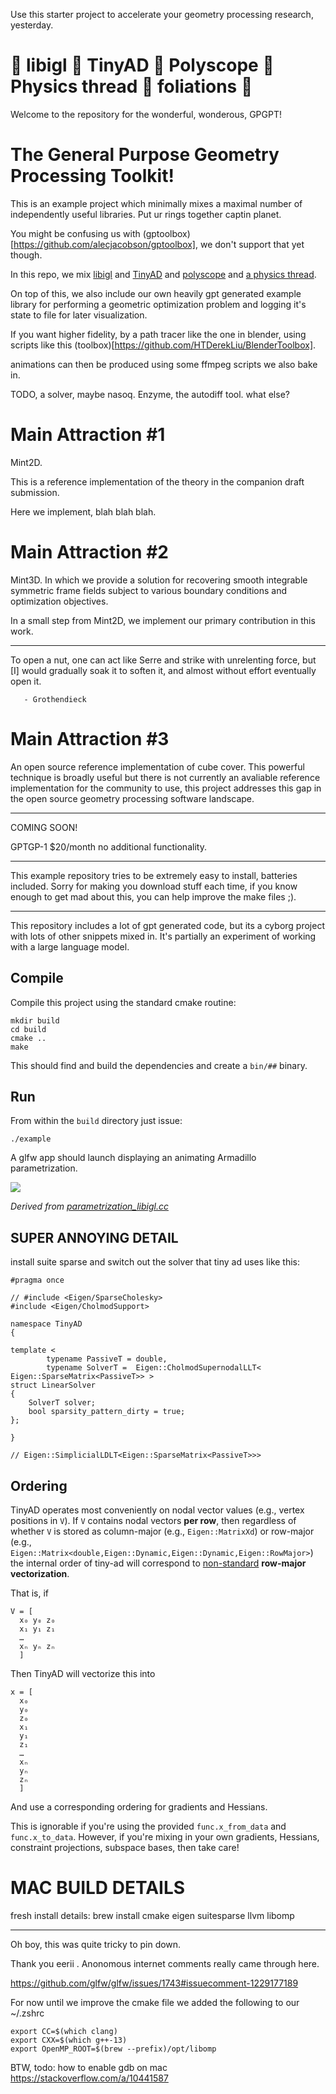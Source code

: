 Use this starter project to accelerate your geometry processing research, yesterday. 

# 🤝 libigl 🤝 TinyAD 🤝 Polyscope 🤝 Physics thread 🤝 foliations 🤝

Welcome to the repository for the wonderful, wonderous, GPGPT!

# The General Purpose Geometry Processing Toolkit!  

This is an example project which minimally mixes a maximal number of independently useful libraries.  Put ur rings together captin planet.  

You might be confusing us with (gptoolbox)[https://github.com/alecjacobson/gptoolbox], we don't support that yet though.  

In this repo, we mix [libigl](https://github.com/libigl/libigl/) and
[TinyAD](https://github.com/patr-schm/TinyAD) and [polyscope](polyscope.run) and [a physics thread](https://github.com/evouga/libigl-example-physics-project).

On top of this, we also include our own heavily gpt generated example library for performing a geometric optimization problem and logging it's state to file for later visualization.  

If you want higher fidelity, by a path tracer like the one in blender, using scripts like this (toolbox)[https://github.com/HTDerekLiu/BlenderToolbox].

animations can then be produced using some ffmpeg scripts we also bake in.  

TODO, a solver, maybe nasoq.  Enzyme, the autodiff tool.  what else?  

# Main Attraction #1 

Mint2D.  

This is a reference implementation of the theory in the companion draft submission.  

Here we implement, blah blah blah.  


# Main Attraction #2 

Mint3D.  In which we provide a solution for recovering smooth integrable symmetric frame fields subject to various boundary conditions and optimization objectives.  

In a small step from Mint2D, we implement our primary contribution in this work.  

---

To open a nut, one can act like Serre and strike with unrelenting force, but [I] would gradually soak it to soften it, and almost without effort eventually open it.

       - Grothendieck

# Main Attraction #3 

An open source reference implementation of cube cover.  This powerful technique is broadly useful but there is not currently an avaliable reference implementation for the community to use, this project addresses this gap in the open source geometry processing software landscape.  







--------

COMING SOON!  

GPTGP-1 $20/month no additional functionality.  

--------

This example repository tries to be extremely easy to install, batteries included.  Sorry for making you download stuff each time, if you know enough to get mad about this, you can help improve the make files ;).  

--------

This repository includes a lot of gpt generated code, but its a cyborg project with lots of other snippets mixed in.  It's partially an experiment of working with a large language model.  


## Compile

Compile this project using the standard cmake routine:

    mkdir build
    cd build
    cmake ..
    make

This should find and build the dependencies and create a `bin/##` binary.

## Run

From within the `build` directory just issue:

    ./example

A glfw app should launch displaying an animating Armadillo parametrization.

![](armadillo.gif)

_Derived from
[parametrization_libigl.cc](https://github.com/patr-schm/TinyAD-Examples/blob/main/apps/parametrization_libigl.cc)_

## SUPER ANNOYING DETAIL

install suite sparse and switch out the solver that tiny ad uses like this: 

```
#pragma once

// #include <Eigen/SparseCholesky>
#include <Eigen/CholmodSupport>

namespace TinyAD
{

template <
        typename PassiveT = double,
        typename SolverT =  Eigen::CholmodSupernodalLLT< Eigen::SparseMatrix<PassiveT>> >
struct LinearSolver
{
    SolverT solver;
    bool sparsity_pattern_dirty = true;
};

}

// Eigen::SimplicialLDLT<Eigen::SparseMatrix<PassiveT>>>

```

## Ordering

TinyAD operates most conveniently on nodal vector values (e.g., vertex positions in `V`). If `V` contains nodal vectors **per row**, then regardless of whether `V` is stored as column-major (e.g., `Eigen::MatrixXd`) or row-major (e.g., `Eigen::Matrix<double,Eigen::Dynamic,Eigen::Dynamic,Eigen::RowMajor>`) the internal order of tiny-ad will correspond to [non-standard](https://en.wikipedia.org/wiki/Vectorization_(mathematics)) **row-major vectorization**.

That is, if
```
V = [
  x₀ y₀ z₀
  x₁ y₁ z₁
  …
  xₙ yₙ zₙ
  ]
```

Then TinyAD will vectorize this into
```
x = [
  x₀
  y₀
  z₀
  x₁
  y₁
  z₁
  …
  xₙ
  yₙ
  zₙ
  ]
```

And use a corresponding ordering for gradients and Hessians.

This is ignorable if you're using the provided `func.x_from_data` and `func.x_to_data`. However, if you're mixing in your own gradients, Hessians, constraint projections, subspace bases, then take care!


# MAC BUILD DETAILS 

fresh install details: 
brew install cmake eigen suitesparse llvm libomp

------------

Oh boy, this was quite tricky to pin down.  

Thank you eerii .  Anonomous internet comments really came through here.  

https://github.com/glfw/glfw/issues/1743#issuecomment-1229177189

For now until we improve the cmake file we added the following to our ~/.zshrc

```
export CC=$(which clang)
export CXX=$(which g++-13)
export OpenMP_ROOT=$(brew --prefix)/opt/libomp
```

BTW, todo: how to enable gdb on mac https://stackoverflow.com/a/10441587



